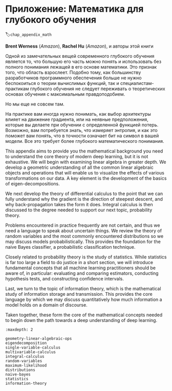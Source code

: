 # Приложение: Математика для глубокого обучения
:label:`chap_appendix_math`

**Brent Werness** (*Amazon*), **Rachel Hu** (*Amazon*), и авторы этой книги


Одной из замечательных вещей современного глубокого обучения является то, что большую его часть можно понять и использовать без полного понимания лежащей в его основе математики. Это признак того, что область взрослеет. Подобно тому, как большинству разработчиков программного обеспечения больше не нужно беспокоиться о теории вычислимых функций, так и специалистам-практикам глубокого обучения не следует переживать о теоретических основах обучения с максимальным правдоподобием. 

Но мы еще не совсем там.

На практике вам иногда нужно понимать, как выбор архитектуры влияет на движение градиента, или на неявные предположения, которые вы делаете при обучении с определенной функцией потерь. Возможно, вам потребуется знать, что измеряет энтропия, и как это поможет вам понять, что в точности означает бит на символ в вашей модели. Все это требует более глубокого математического понимания.

This appendix aims to provide you the mathematical background you need to understand the core theory of modern deep learning, but it is not exhaustive.  We will begin with examining linear algebra in greater depth.  We develop a geometric understanding of all the common linear algebraic objects and operations that will enable us to visualize the effects of various transformations on our data.  A key element is the development of the basics of eigen-decompositions.

We next develop the theory of differential calculus to the point that we can fully understand why the gradient is the direction of steepest descent, and why back-propagation takes the form it does.  Integral calculus is then discussed to the degree needed to support our next topic, probability theory.

Problems encountered in practice frequently are not certain, and thus we need a language to speak about uncertain things.  We review the theory of random variables and the most commonly encountered distributions so we may discuss models probabilistically.  This provides the foundation for the naive Bayes classifier, a probabilistic classification technique.

Closely related to probability theory is the study of statistics.  While statistics is far too large a field to do justice in a short section, we will introduce fundamental concepts that all machine learning practitioners should be aware of, in particular: evaluating and comparing estimators, conducting hypothesis tests, and constructing confidence intervals.

Last, we turn to the topic of information theory, which is the mathematical study of information storage and transmission.  This provides the core language by which we may discuss quantitatively how much information a model holds on a domain of discourse.

Taken together, these form the core of the mathematical concepts needed to begin down the path towards a deep understanding of deep learning.

```toc
:maxdepth: 2

geometry-linear-algebraic-ops
eigendecomposition
single-variable-calculus
multivariable-calculus
integral-calculus
random-variables
maximum-likelihood
distributions
naive-bayes
statistics
information-theory
```

